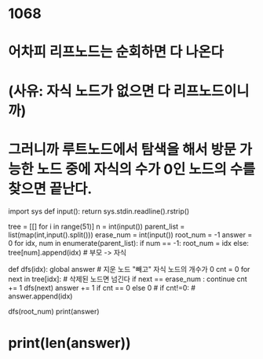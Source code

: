 # 1068
# 어차피 리프노드는 순회하면 다 나온다
# (사유: 자식 노드가 없으면 다 리프노드이니까)
# 그러니까 루트노드에서 탐색을 해서 방문 가능한 노드 중에 자식의 수가 0인 노드의 수를 찾으면 끝난다.
import sys
def input():
    return sys.stdin.readline().rstrip()

tree = [[] for i in range(51)]
n = int(input())
parent_list = list(map(int,input().split()))
erase_num = int(input())
root_num = -1
answer = 0
for idx, num in enumerate(parent_list):
    if num == -1:
        root_num = idx
    else:
        tree[num].append(idx) # 부모 -> 자식

def dfs(idx):
    global answer
    # 지운 노드 "빼고" 자식 노드의 개수가 0
    cnt = 0
    for next in tree[idx]:
        # 삭제된 노드면 넘긴다
        if next == erase_num :
            continue
        cnt += 1
        dfs(next)
    answer += 1 if cnt == 0 else 0
    # if cnt!=0:
    #     answer.append(idx)

dfs(root_num)
print(answer)
# print(len(answer))